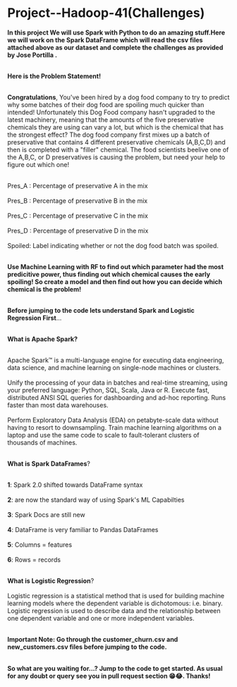 # Project--Hadoop-41(Challenges)

<table>
  
**In this project We will use Spark with Python to do an amazing stuff.Here we will work on the Spark DataFrame which will read the csv files attached above as our dataset and complete the challenges as provided by Jose Portilla .** <br></br>

**Here is the Problem Statement!** <br></br>

**Congratulations**, You've been hired by a dog food company to try to predict why some batches of their dog food are spoiling much quicker than intended! Unfortunately this Dog Food company hasn't upgraded to the latest machinery, meaning that the amounts of the five preservative chemicals they are using can vary a lot, but which is the chemical that has the strongest effect? The dog food company first mixes up a batch of preservative that contains 4 different preservative chemicals (A,B,C,D) and then is completed with a "filler" chemical. The food scientists beelive one of the A,B,C, or D preservatives is causing the problem, but need your help to figure out which one!<br></br>

Pres_A : Percentage of preservative A in the mix<br></br>
Pres_B : Percentage of preservative B in the mix<br></br>
Pres_C : Percentage of preservative C in the mix<br></br>
Pres_D : Percentage of preservative D in the mix<br></br>
Spoiled: Label indicating whether or not the dog food batch was spoiled.<br></br>

**Use Machine Learning with RF to find out which parameter had the most predicitive power, thus finding out which chemical causes the early spoiling! So create a model and then find out how you can decide which chemical is the problem!** <br></br>


**Before jumping to the code lets understand Spark and Logistic Regression First**...<br></br>

**What is Apache Spark?** <br></br>

Apache Spark™ is a multi-language engine for executing data engineering, data science, and machine learning on single-node machines or clusters.<br></br>
Unify the processing of your data in batches and real-time streaming, using your preferred language: Python, SQL, Scala, Java or R.
Execute fast, distributed ANSI SQL queries for dashboarding and ad-hoc reporting. Runs faster than most data warehouses.<br></br>
Perform Exploratory Data Analysis (EDA) on petabyte-scale data without having to resort to downsampling.
Train machine learning algorithms on a laptop and use the same code to scale to fault-tolerant clusters of thousands of machines.<br></br>

**What is Spark DataFrames**?<br></br>

**1**: Spark 2.0 shifted towards DataFrame syntax<br></br>
**2**: are now the standard way of using Spark's ML Capabilties<br></br>
**3**: Spark Docs are still new<br></br>
**4**: DataFrame is very familiar to Pandas DataFrames<br></br>
**5**: Columns = features<br></br>
**6**: Rows = records<br></br>

**What is Logistic Regression**?<br></br>
Logistic regression is a statistical method that is used for building machine learning models where the dependent variable is dichotomous: i.e. binary. Logistic regression is used to describe data and the relationship between one dependent variable and one or more independent variables.<br></br>


**Important Note: Go through the customer_churn.csv and new_customers.csv files before jumping to the code.**


</table>

**So what are you waiting for...? Jump to the code to get started. As usual for any doubt or query see you in pull request section 😁😂. Thanks!**


